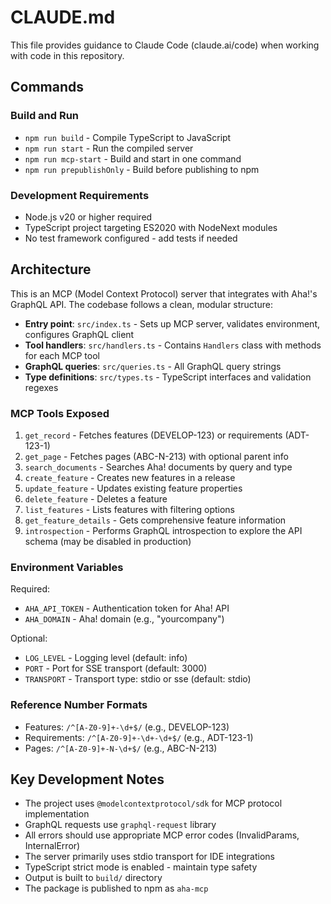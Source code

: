 # CLAUDE.md

This file provides guidance to Claude Code (claude.ai/code) when working with code in this repository.

## Commands

### Build and Run
- `npm run build` - Compile TypeScript to JavaScript
- `npm run start` - Run the compiled server
- `npm run mcp-start` - Build and start in one command
- `npm run prepublishOnly` - Build before publishing to npm

### Development Requirements
- Node.js v20 or higher required
- TypeScript project targeting ES2020 with NodeNext modules
- No test framework configured - add tests if needed

## Architecture

This is an MCP (Model Context Protocol) server that integrates with Aha!'s GraphQL API. The codebase follows a clean, modular structure:

- **Entry point**: `src/index.ts` - Sets up MCP server, validates environment, configures GraphQL client
- **Tool handlers**: `src/handlers.ts` - Contains `Handlers` class with methods for each MCP tool
- **GraphQL queries**: `src/queries.ts` - All GraphQL query strings
- **Type definitions**: `src/types.ts` - TypeScript interfaces and validation regexes

### MCP Tools Exposed
1. `get_record` - Fetches features (DEVELOP-123) or requirements (ADT-123-1)
2. `get_page` - Fetches pages (ABC-N-213) with optional parent info
3. `search_documents` - Searches Aha! documents by query and type
4. `create_feature` - Creates new features in a release
5. `update_feature` - Updates existing feature properties
6. `delete_feature` - Deletes a feature
7. `list_features` - Lists features with filtering options
8. `get_feature_details` - Gets comprehensive feature information
9. `introspection` - Performs GraphQL introspection to explore the API schema (may be disabled in production)

### Environment Variables
Required:
- `AHA_API_TOKEN` - Authentication token for Aha! API
- `AHA_DOMAIN` - Aha! domain (e.g., "yourcompany")

Optional:
- `LOG_LEVEL` - Logging level (default: info)
- `PORT` - Port for SSE transport (default: 3000)
- `TRANSPORT` - Transport type: stdio or sse (default: stdio)

### Reference Number Formats
- Features: `/^[A-Z0-9]+-\d+$/` (e.g., DEVELOP-123)
- Requirements: `/^[A-Z0-9]+-\d+-\d+$/` (e.g., ADT-123-1)
- Pages: `/^[A-Z0-9]+-N-\d+$/` (e.g., ABC-N-213)

## Key Development Notes

- The project uses `@modelcontextprotocol/sdk` for MCP protocol implementation
- GraphQL requests use `graphql-request` library
- All errors should use appropriate MCP error codes (InvalidParams, InternalError)
- The server primarily uses stdio transport for IDE integrations
- TypeScript strict mode is enabled - maintain type safety
- Output is built to `build/` directory
- The package is published to npm as `aha-mcp`